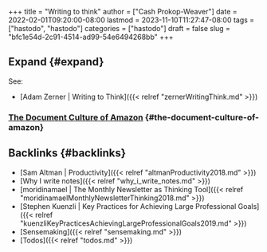 +++
title = "Writing to think"
author = ["Cash Prokop-Weaver"]
date = 2022-02-01T09:20:00-08:00
lastmod = 2023-11-10T11:27:47-08:00
tags = ["hastodo", "hastodo"]
categories = ["hastodo"]
draft = false
slug = "bfc1e54d-2c91-4514-ad99-54e6494268bb"
+++

## Expand {#expand}

See:

-   [Adam Zerner | Writing to Think]({{< relref "zernerWritingThink.md" >}})


### [The Document Culture of Amazon](https://www.justingarrison.com/blog/2021-03-15-the-document-culture-of-amazon/) {#the-document-culture-of-amazon}


## Backlinks {#backlinks}

-   [Sam Altman | Productivity]({{< relref "altmanProductivity2018.md" >}})
-   [Why I write notes]({{< relref "why_i_write_notes.md" >}})
-   [moridinamael | The Monthly Newsletter as Thinking Tool]({{< relref "moridinamaelMonthlyNewsletterThinking2018.md" >}})
-   [Stephen Kuenzli | Key Practices for Achieving Large Professional Goals]({{< relref "kuenzliKeyPracticesAchievingLargeProfessionalGoals2019.md" >}})
-   [Sensemaking]({{< relref "sensemaking.md" >}})
-   [Todos]({{< relref "todos.md" >}})
